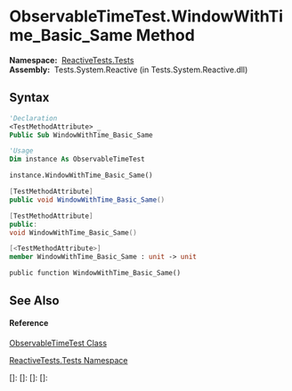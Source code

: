 # ObservableTimeTest.WindowWithTime\_Basic\_Same Method

**Namespace:**  [ReactiveTests.Tests](ReactiveTests.Tests\ReactiveTests.Tests.md)  
**Assembly:**  Tests.System.Reactive (in Tests.System.Reactive.dll)

## Syntax

```vb
'Declaration
<TestMethodAttribute> _
Public Sub WindowWithTime_Basic_Same
```

```vb
'Usage
Dim instance As ObservableTimeTest

instance.WindowWithTime_Basic_Same()
```

```csharp
[TestMethodAttribute]
public void WindowWithTime_Basic_Same()
```

```c++
[TestMethodAttribute]
public:
void WindowWithTime_Basic_Same()
```

```fsharp
[<TestMethodAttribute>]
member WindowWithTime_Basic_Same : unit -> unit 
```

```jscript
public function WindowWithTime_Basic_Same()
```

## See Also

#### Reference

[ObservableTimeTest Class](ObservableTimeTest\ObservableTimeTest.md)

[ReactiveTests.Tests Namespace](ReactiveTests.Tests\ReactiveTests.Tests.md)

[]: 
[]: 
[]: 
[]: 